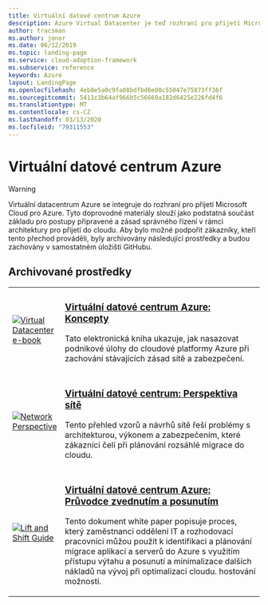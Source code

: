 ```yaml
---
title: Virtuální datové centrum Azure
description: Azure Virtual Datacenter je teď rozhraní pro přijetí Microsoft Cloud pro Azure. Seznamte se s prostředky, které jsou k dispozici pro podporu tohoto přechodu.
author: tracsman
ms.author: jonor
ms.date: 06/12/2019
ms.topic: landing-page
ms.service: cloud-adoption-framework
ms.subservice: reference
keywords: Azure
layout: LandingPage
ms.openlocfilehash: 4eb8e5a0c9fa88bdfbd6e00c55047e75873ff36f
ms.sourcegitcommit: 5411c3b64af966b5c56669a182d6425e226fd4f6
ms.translationtype: MT
ms.contentlocale: cs-CZ
ms.lasthandoff: 03/13/2020
ms.locfileid: "79311553"
---
```

<!-- cSpell:ignore tracsman jonor -->

# <a name="azure-virtual-datacenter"></a>Virtuální datové centrum Azure

> [!WARNING]
> Virtuální datacentrum Azure se integruje do rozhraní pro přijetí Microsoft Cloud pro Azure. Tyto doprovodné materiály slouží jako podstatná součást základu pro postupy připravené a zásad správného řízení v rámci architektury pro přijetí do cloudu. Aby bylo možné podpořit zákazníky, kteří tento přechod prováděli, byly archivovány následující prostředky a budou zachovány v samostatném úložišti GitHubu.

## <a name="archived-resources"></a>Archivované prostředky

<!-- markdownlint-disable MD033 -->

<table>
<tr>
    <td style="width: 64px; vertical-align: middle;"><a href="https://raw.githubusercontent.com/microsoft/CloudAdoptionFramework/master/archive/vdc/Azure_Virtual_Datacenter.pdf"><img src="../_images/vdc/virtual-datacenter.svg" alt="Virtual Datacenter e-book" /></a></td>
    <td>
        <h3><a href="https://raw.githubusercontent.com/microsoft/CloudAdoptionFramework/master/archive/vdc/Azure_Virtual_Datacenter.pdf">Virtuální datové centrum Azure: Koncepty</a></h3>
        <p>Tato elektronická kniha ukazuje, jak nasazovat podnikové úlohy do cloudové platformy Azure při zachování stávajících zásad sítě a zabezpečení.</p>
    </td>
</tr>
<tr>
    <td style="width: 64px; vertical-align: middle;"><a href="./networking-vdc.md"><img src="../_images/vdc/vdc-network.png" alt="Network Perspective" /></a></td>
    <td>
        <h3><a href="./networking-vdc.md">Virtuální datové centrum: Perspektiva sítě</a></h3>
        <p>Tento přehled vzorů a návrhů sítě řeší problémy s architekturou, výkonem a zabezpečením, které zákazníci čelí při plánování rozsáhlé migrace do cloudu.</p>
    </td>
</tr>
<tr>
    <td style="width: 64px; vertical-align: middle;"><a href="https://raw.githubusercontent.com/microsoft/CloudAdoptionFramework/master/archive/vdc/Azure_Virtual_Datacenter_Lift_and_Shift_Guide.pdf"><img src="../_images/vdc/vdc-lift-and-shift.png" alt="Lift and Shift Guide" /></a></td>
    <td>
        <h3><a href="https://raw.githubusercontent.com/microsoft/CloudAdoptionFramework/master/archive/vdc/Azure_Virtual_Datacenter_Lift_and_Shift_Guide.pdf">Virtuální datové centrum Azure: Průvodce zvednutím a posunutím</a></h3>
        <p>Tento dokument white paper popisuje proces, který zaměstnanci oddělení IT a rozhodovací pracovníci můžou použít k identifikaci a plánování migrace aplikací a serverů do Azure s využitím přístupu výtahu a posunutí a minimalizace dalších nákladů na vývoj při optimalizaci cloudu. hostování možností.</p>
    </td>
</tr>
</table>

<!-- markdownlint-enable MD033 -->
